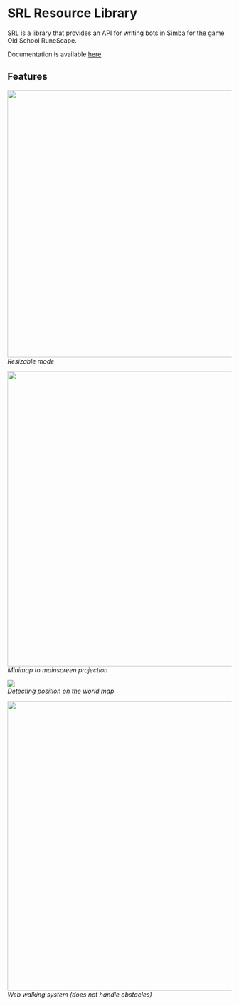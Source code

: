 SRL Resource Library
=====================
SRL is a library that provides an API for writing bots in Simba for the game Old School RuneScape.

Documentation is available [here](https://torwent.github.io/SRL-T)


## Features
<img src="docs/images/resizable.png" width="738" height="600">\
*Resizable mode*

<img src="docs/images/mm2ms.png" width="734" height="662">\
*Minimap to mainscreen projection*

<img src="docs/images/walker.png">\
*Detecting position on the world map*

<img src="docs/images/webber.png" width="650" height="650">\
*Web walking system (does not handle obstacles)*
